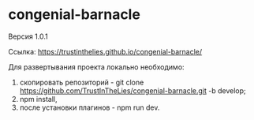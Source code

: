 # congenial-barnacle

Версия 1.0.1

Ссылка: https://trustinthelies.github.io/congenial-barnacle/

Для развертывания проекта локально необходимо:

1. скопировать репозиторий - git clone https://github.com/TrustInTheLies/congenial-barnacle.git -b develop;
2. npm install,
3. после установки плагинов - npm run dev.
